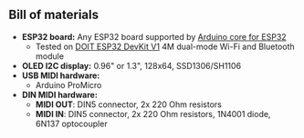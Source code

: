 ## Bill of materials

- **ESP32 board:** Any ESP32 board supported by [Arduino core for ESP32](https://github.com/espressif/arduino-esp32)
  - Tested on [DOIT ESP32 DevKit V1](https://github.com/SmartArduino/SZDOITWiKi/wiki/ESP8266---ESP32) 4M dual-mode Wi-Fi and Bluetooth module
- **OLED I2C display:** 0.96" or 1.3", 128x64, SSD1306/SH1106
- **USB MIDI hardware:**
  - Arduino ProMicro
- **DIN MIDI hardware:**
  - **MIDI OUT**: DIN5 connector, 2x 220 Ohm resistors
  - **MIDI IN**: DIN5 connector, 2x 220 Ohm resistors, 1N4001 diode, 6N137 optocoupler